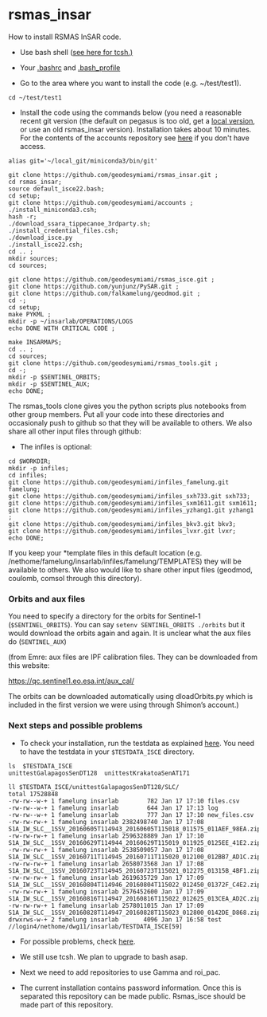 # rsmas_insar
How to install RSMAS InSAR code.

* Use bash shell ([see here for tcsh.)](https://github.com/geodesymiami/rsmas_insar/blob/master/docs/readme_old_tcsh) 
* Your [.bashrc](https://github.com/geodesymiami/rsmas_insar/blob/master/docs/bashrc_contents.md) and [.bash_profile](https://github.com/geodesymiami/rsmas_insar/blob/master/docs/bash_profile.md)

* Go to the area where you want to install the code (e.g. ~/test/test1).

```
cd ~/test/test1
```

* Install the code using the commands below (you need a reasonable recent git version (the default on pegasus is too old, get a [local version](https://github.com/geodesymiami/rsmas_insar/blob/master/docs/install_git.md), or use an old rsmas_insar version). Installation takes about 10 minutes.  For the contents of the accounts repository see [here](https://github.com/geodesymiami/rsmas_insar/blob/master/docs/accounts_info.md) if you don't have access.

```
alias git='~/local_git/miniconda3/bin/git'

git clone https://github.com/geodesymiami/rsmas_insar.git ;
cd rsmas_insar;
source default_isce22.bash;
cd setup;
git clone https://github.com/geodesymiami/accounts ;
./install_miniconda3.csh;
hash -r;
./download_ssara_tippecanoe_3rdparty.sh;
./install_credential_files.csh;
./download_isce.py
./install_isce22.csh;
cd .. ;
mkdir sources;
cd sources;

git clone https://github.com/geodesymiami/rsmas_isce.git ; 
git clone https://github.com/yunjunz/PySAR.git ;
git clone https://github.com/falkamelung/geodmod.git ;
cd -;
cd setup;
make PYKML ;
mkdir -p ~/insarlab/OPERATIONS/LOGS
echo DONE WITH CRITICAL CODE ;

make INSARMAPS;
cd .. ;
cd sources;
git clone https://github.com/geodesymiami/rsmas_tools.git ; 
cd -;
mkdir -p $SENTINEL_ORBITS;
mkdir -p $SENTINEL_AUX;
echo DONE;
```

The rsmas_tools clone gives you the python scripts plus notebooks from other group members. Put all your code into these directories and occasionaly push to github so that they will be available to others. We also share all other input files through github:

* The infiles is optional:

```
cd $WORKDIR;
mkdir -p infiles;
cd infiles;
git clone https://github.com/geodesymiami/infiles_famelung.git famelung; 
git clone https://github.com/geodesymiami/infiles_sxh733.git sxh733; 
git clone https://github.com/geodesymiami/infiles_sxm1611.git sxm1611;
git clone https://github.com/geodesymiami/infiles_yzhang1.git yzhang1 ; 
git clone https://github.com/geodesymiami/infiles_bkv3.git bkv3;
git clone https://github.com/geodesymiami/infiles_lvxr.git lvxr;
echo DONE;
```

If you keep your *template files in this default location (e.g. /nethome/famelung/insarlab/infiles/famelung/TEMPLATES) they will be available to others. We also would like to share other input files (geodmod, coulomb, comsol through this directory).

### Orbits and aux files
You need to specify a directory for the orbits for Sentinel-1 (`$SENTINEL_ORBITS`). You can say `setenv SENTINEL_ORBITS ./orbits`  but it would download the orbits again and again.  It is unclear what the aux files do (`SENTINEL_AUX`)

(from Emre: aux files are IPF calibration files. They can be downloaded from this website:

https://qc.sentinel1.eo.esa.int/aux_cal/

The orbits can be downloaded automatically using dloadOrbits.py which is included in the first version we were using through Shimon’s account.)


### Next steps and possible problems
* To check your installation, run the testdata as explained [here](https://github.com/geodesymiami/rsmas_isce/wiki/Testing-the-code). You need to have the testdata in your `$TESTDATA_ISCE` directory.

```
ls  $TESTDATA_ISCE
unittestGalapagosSenDT128  unittestKrakatoaSenAT171

ll $TESTDATA_ISCE/unittestGalapagosSenDT128/SLC/
total 17528848
-rw-rw--w-+ 1 famelung insarlab        782 Jan 17 17:10 files.csv
-rw-rw--w-+ 1 famelung insarlab        644 Jan 17 17:13 log
-rw-rw--w-+ 1 famelung insarlab        777 Jan 17 17:10 new_files.csv
-rw-rw-rw-+ 1 famelung insarlab 2382498740 Jan 17 17:08 S1A_IW_SLC__1SSV_20160605T114943_20160605T115018_011575_011AEF_98EA.zip
-rw-rw-rw-+ 1 famelung insarlab 2596328889 Jan 17 17:10 S1A_IW_SLC__1SSV_20160629T114944_20160629T115019_011925_0125EE_41E2.zip
-rw-rw-rw-+ 1 famelung insarlab 2538509057 Jan 17 17:08 S1A_IW_SLC__1SSV_20160711T114945_20160711T115020_012100_012BB7_AD1C.zip
-rw-rw-rw-+ 1 famelung insarlab 2658073568 Jan 17 17:08 S1A_IW_SLC__1SSV_20160723T114945_20160723T115021_012275_01315B_4BF1.zip
-rw-rw-rw-+ 1 famelung insarlab 2619635729 Jan 17 17:09 S1A_IW_SLC__1SSV_20160804T114946_20160804T115022_012450_01372F_C4E2.zip
-rw-rw-rw-+ 1 famelung insarlab 2576452600 Jan 17 17:09 S1A_IW_SLC__1SSV_20160816T114947_20160816T115022_012625_013CEA_AD2C.zip
-rw-rw-rw-+ 1 famelung insarlab 2578011015 Jan 17 17:09 S1A_IW_SLC__1SSV_20160828T114947_20160828T115023_012800_0142DE_D868.zip
drwxrws-w-+ 2 famelung insarlab       4096 Jan 17 16:58 test
//login4/nethome/dwg11/insarlab/TESTDATA_ISCE[59]
```
* For possible problems, check [here](https://github.com/geodesymiami/rsmas_insar/blob/master/docs/installation_issues.md).

* We still use tcsh. We plan to upgrade to bash asap.

* Next we need to add repositories to use Gamma and roi_pac. 

* The current installation contains password information. Once this is separated this repository can be made public. Rsmas_isce should be made part of this repository.

